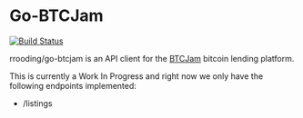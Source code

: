 Go-BTCJam
===
[![Build Status](https://travis-ci.org/rrooding/go-btcjam.svg?branch=master)](https://travis-ci.org/rrooding/go-btcjam)

rrooding/go-btcjam is an API client for the [BTCJam](https://btcjam.com) bitcoin lending platform.

This is currently a Work In Progress and right now we only have the following endpoints implemented:

* /listings